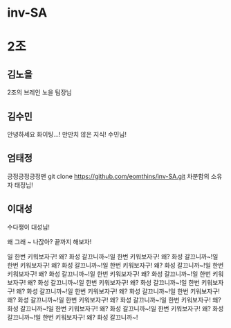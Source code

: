 # inv-SA

# 2조

## 김노을
2조의 브레인 노을 팀장님

## 김수민
안녕하세요 화이팅...!
만만치 않은 지식! 수민님!

## 엄태정
긍정긍정긍정맨
git clone https://github.com/eomthins/inv-SA.git
차분함의 소유자 태정님!

## 이대성
수다쟁이 대성님!

왜 그래 ~ 나잖아? 끝까지 해보자!

일 한번 키워보자구! 왜? 화성 갈끄니까~!일 한번 키워보자구! 왜? 화성 갈끄니까~!일 한번 키워보자구! 왜? 화성 갈끄니까~!일 한번 키워보자구! 왜? 화성 갈끄니까~!일 한번 키워보자구! 왜? 화성 갈끄니까~!일 한번 키워보자구! 왜? 화성 갈끄니까~!일 한번 키워보자구! 왜? 화성 갈끄니까~!일 한번 키워보자구! 왜? 화성 갈끄니까~!일 한번 키워보자구! 왜? 화성 갈끄니까~!일 한번 키워보자구! 왜? 화성 갈끄니까~!일 한번 키워보자구! 왜? 화성 갈끄니까~!일 한번 키워보자구! 왜? 화성 갈끄니까~!일 한번 키워보자구! 왜? 화성 갈끄니까~!일 한번 키워보자구! 왜? 화성 갈끄니까~!일 한번 키워보자구! 왜? 화성 갈끄니까~!일 한번 키워보자구! 왜? 화성 갈끄니까~!
